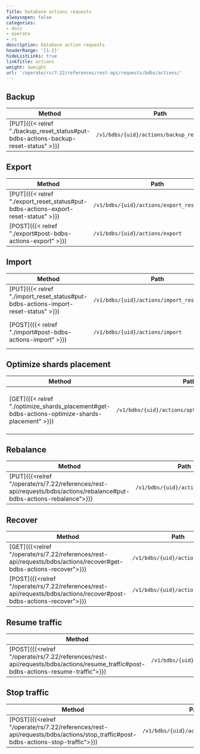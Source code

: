 ```yaml
---
Title: Database actions requests
alwaysopen: false
categories:
- docs
- operate
- rs
description: Database action requests
headerRange: '[1-2]'
hideListLinks: true
linkTitle: actions
weight: $weight
url: '/operate/rs/7.22/references/rest-api/requests/bdbs/actions/'
---
```


## Backup

| Method | Path | Description |
|--------|------|-------------|
| [PUT]({{< relref "./backup_reset_status#put-bdbs-actions-backup-reset-status" >}}) | `/v1/bdbs/{uid}/actions/backup_reset_status` | Reset database backup status |

## Export

| Method | Path | Description |
|--------|------|-------------|
| [PUT]({{< relref "./export_reset_status#put-bdbs-actions-export-reset-status" >}}) | `/v1/bdbs/{uid}/actions/export_reset_status` | Reset database export status |
| [POST]({{< relref "./export#post-bdbs-actions-export" >}}) | `/v1/bdbs/{uid}/actions/export` | Initiate database export |

## Import

| Method | Path | Description |
|--------|------|-------------|
| [PUT]({{< relref "./import_reset_status#put-bdbs-actions-import-reset-status" >}}) | `/v1/bdbs/{uid}/actions/import_reset_status` | Reset database import status |
| [POST]({{< relref "./import#post-bdbs-actions-import" >}}) | `/v1/bdbs/{uid}/actions/import` | Initiate manual dataset import |

## Optimize shards placement

| Method | Path | Description |
|--------|------|-------------|
| [GET]({{< relref "./optimize_shards_placement#get-bdbs-actions-optimize-shards-placement" >}}) | `/v1/bdbs/{uid}/actions/optimize_shards_placement` | Get optimized shards placement for a database  |

## Rebalance

| Method | Path | Description |
|--------|------|-------------|
| [PUT]({{<relref "/operate/rs/7.22/references/rest-api/requests/bdbs/actions/rebalance#put-bdbs-actions-rebalance">}}) | `/v1/bdbs/{uid}/actions/rebalance` | Rebalance database shards |

## Recover

| Method | Path | Description |
|--------|------|-------------|
| [GET]({{<relref "/operate/rs/7.22/references/rest-api/requests/bdbs/actions/recover#get-bdbs-actions-recover">}}) | `/v1/bdbs/{uid}/actions/recover` | Get database recovery plan  |
| [POST]({{<relref "/operate/rs/7.22/references/rest-api/requests/bdbs/actions/recover#post-bdbs-actions-recover">}}) | `/v1/bdbs/{uid}/actions/recover` | Recover database  |

## Resume traffic
| Method | Path | Description |
|--------|------|-------------|
| [POST]({{<relref "/operate/rs/7.22/references/rest-api/requests/bdbs/actions/resume_traffic#post-bdbs-actions-resume-traffic">}}) | `/v1/bdbs/{uid}/actions/resume_traffic` | Resume database traffic |

## Stop traffic
| Method | Path | Description |
|--------|------|-------------|
| [POST]({{<relref "/operate/rs/7.22/references/rest-api/requests/bdbs/actions/stop_traffic#post-bdbs-actions-stop-traffic">}}) | `/v1/bdbs/{uid}/actions/stop_traffic` | Stop database traffic |
